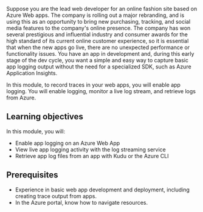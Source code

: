 Suppose you are the lead web developer for an online fashion site based on Azure Web apps. The company is rolling out a major rebranding, and is using this as an opportunity to bring new purchasing, tracking, and social media features to the company's online presence. The company has won several prestigious and influential industry and consumer awards for the high standard of its current online customer experience, so it is essential that when the new apps go live, there are no unexpected performance or functionality issues. You have an app in development and, during this early stage of the dev cycle, you want a simple and easy way to capture basic app logging output without the need for a specialized SDK, such as Azure Application Insights.

In this module, to record traces in your web apps, you will enable app logging. You will enable logging, monitor a live log stream, and retrieve logs from Azure.

## Learning objectives

In this module, you will:

- Enable app logging on an Azure Web App
- View live app logging activity with the log streaming service
- Retrieve app log files from an app with Kudu or the Azure CLI

## Prerequisites

- Experience in basic web app development and deployment, including creating trace output from apps.
- In the Azure portal, know how to navigate resources.
